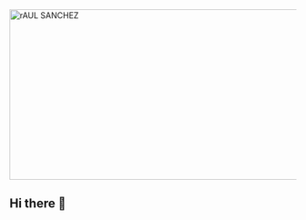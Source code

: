 <img width="800" height="300" alt="rAUL SANCHEZ" src="https://github.com/user-attachments/assets/fcdb960c-aa23-4181-a2c9-306cb5a65f89" />

## Hi there 👋

<!--
**tetsuya-dev/tetsuya-dev** is a ✨ _special_ ✨ repository because its `README.md` (this file) appears on your GitHub profile.

Here are some ideas to get you started:

- 🔭 I’m currently working on ...
- 🌱 I’m currently learning ...
- 👯 I’m looking to collaborate on ...
- 🤔 I’m looking for help with ...
- 💬 Ask me about ...
- 📫 How to reach me: ...
- 😄 Pronouns: ...
- ⚡ Fun fact: ...
-->

